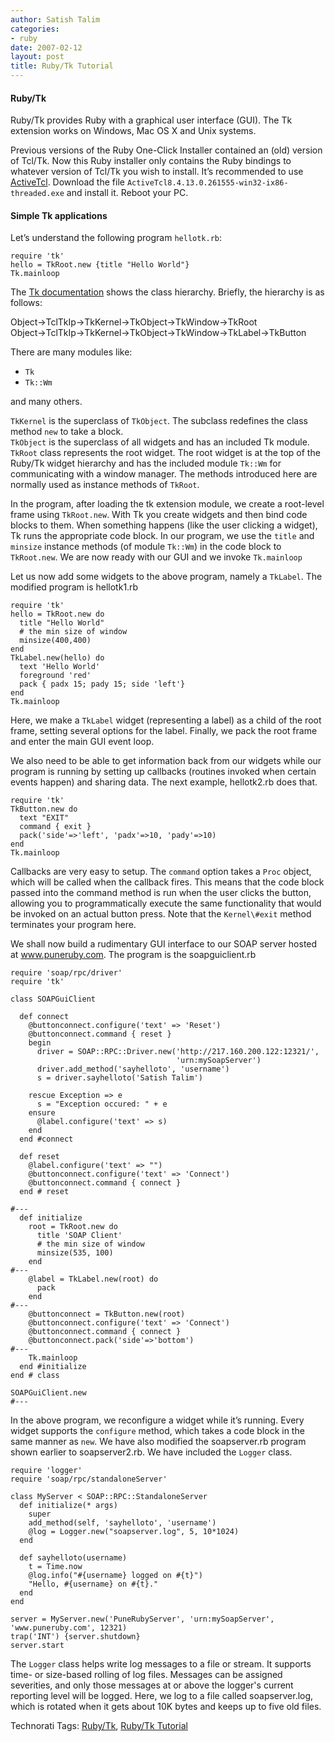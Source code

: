 ```yaml
---
author: Satish Talim
categories:
- ruby
date: 2007-02-12
layout: post
title: Ruby/Tk Tutorial
---
```


#### Ruby/Tk

Ruby/Tk provides Ruby with a graphical user interface (GUI). The Tk
extension works on Windows, Mac OS X and Unix systems.

Previous versions of the Ruby One-Click Installer contained an (old)
version of Tcl/Tk. Now this Ruby installer only contains the Ruby
bindings to whatever version of Tcl/Tk you wish to install. It’s
recommended to use
[ActiveTcl](http://www.activestate.com/store/freedownload.aspx?prdGuid=f0cd6399-fefb-466e-ba17-220dcd6f4078).
Download the file `ActiveTcl8.4.13.0.261555-win32-ix86-threaded.exe` and
install it. Reboot your PC.

#### Simple Tk applications

Let’s understand the following program `hellotk.rb`:

    require 'tk'
    hello = TkRoot.new {title "Hello World"}
    Tk.mainloop

The [Tk documentation](http://www.jbrowse.com/text/rubytk_en.html) shows
the class hierarchy. Briefly, the hierarchy is as follows:

Object-\>TclTkIp-\>TkKernel-\>TkObject-\>TkWindow-\>TkRoot\
Object-\>TclTkIp-\>TkKernel-\>TkObject-\>TkWindow-\>TkLabel-\>TkButton

There are many modules like:

* `Tk`
* `Tk::Wm`

and many others.

`TkKernel` is the superclass of `TkObject`. The subclass redefines
the class method `new` to take a block.\
`TkObject` is the superclass of all widgets and has an included Tk
module.\
`TkRoot` class represents the root widget. The root widget is at the
top of the Ruby/Tk widget hierarchy and has the included module
`Tk::Wm` for communicating with a window manager. The methods
introduced here are normally used as instance methods of `TkRoot`.

In the program, after loading the tk extension module, we create a
root-level frame using `TkRoot.new`. With Tk you create widgets and
then bind code blocks to them. When something happens (like the user
clicking a widget), Tk runs the appropriate code block. In our program,
we use the `title` and `minsize` instance methods (of module
`Tk::Wm`) in the code block to `TkRoot.new`. We are now ready with
our GUI and we invoke `Tk.mainloop`

Let us now add some widgets to the above program, namely a `TkLabel`.
The modified program is hellotk1.rb

    require 'tk'
    hello = TkRoot.new do
      title "Hello World"
      # the min size of window
      minsize(400,400)
    end
    TkLabel.new(hello) do
      text 'Hello World'
      foreground 'red'
      pack { padx 15; pady 15; side 'left'}
    end
    Tk.mainloop

Here, we make a `TkLabel` widget (representing a label) as a child of
the root frame, setting several options for the label. Finally, we pack
the root frame and enter the main GUI event loop.

We also need to be able to get information back from our widgets while
our program is running by setting up callbacks (routines invoked when
certain events happen) and sharing data. The next example, hellotk2.rb
does that.

    require 'tk'
    TkButton.new do
      text "EXIT"
      command { exit }
      pack('side'=>'left', 'padx'=>10, 'pady'=>10)
    end
    Tk.mainloop

Callbacks are very easy to setup. The `command` option takes a
`Proc` object, which will be called when the callback fires. This
means that the code block passed into the command method is run when the
user clicks the button, allowing you to programmatically execute the
same functionality that would be invoked on an actual button press. Note
that the `Kernel\#exit` method terminates your program here.

We shall now build a rudimentary GUI interface to our SOAP server hosted
at www.puneruby.com. The program is the soapguiclient.rb

    require 'soap/rpc/driver'
    require 'tk'

    class SOAPGuiClient

      def connect
        @buttonconnect.configure('text' => 'Reset')
        @buttonconnect.command { reset }
        begin
          driver = SOAP::RPC::Driver.new('http://217.160.200.122:12321/',
                                         'urn:mySoapServer')
          driver.add_method('sayhelloto', 'username')
          s = driver.sayhelloto('Satish Talim')

        rescue Exception => e
          s = "Exception occured: " + e
        ensure
          @label.configure('text' => s)
        end
      end #connect

      def reset
        @label.configure('text' => "")
        @buttonconnect.configure('text' => 'Connect')
        @buttonconnect.command { connect }
      end # reset

    #---
      def initialize
        root = TkRoot.new do
          title 'SOAP Client'
          # the min size of window
          minsize(535, 100)
        end
    #---
        @label = TkLabel.new(root) do
          pack
        end
    #---
        @buttonconnect = TkButton.new(root)
        @buttonconnect.configure('text' => 'Connect')
        @buttonconnect.command { connect }
        @buttonconnect.pack('side'=>'bottom')
    #---
        Tk.mainloop
      end #initialize
    end # class

    SOAPGuiClient.new
    #---

In the above program, we reconfigure a widget while it’s running. Every
widget supports the `configure` method, which takes a code block in
the same manner as `new`. We have also modified the soapserver.rb
program shown earlier to soapserver2.rb. We have included the `Logger`
class.

    require 'logger'
    require 'soap/rpc/standaloneServer'

    class MyServer < SOAP::RPC::StandaloneServer
      def initialize(* args)
        super
        add_method(self, 'sayhelloto', 'username')
        @log = Logger.new("soapserver.log", 5, 10*1024)
      end

      def sayhelloto(username)
        t = Time.now
        @log.info("#{username} logged on #{t}")
        "Hello, #{username} on #{t}."
      end
    end

    server = MyServer.new('PuneRubyServer', 'urn:mySoapServer', 'www.puneruby.com', 12321)
    trap('INT') {server.shutdown}
    server.start

The `Logger` class helps write log messages to a file or stream. It
supports time- or size-based rolling of log files. Messages can be
assigned severities, and only those messages at or above the logger's
current reporting level will be logged. Here, we log to a file called
soapserver.log, which is rotated when it gets about 10K bytes and keeps
up to five old files.

Technorati Tags: [Ruby/Tk](http://technorati.com/tag/Ruby%2FTk),
[Ruby/Tk Tutorial](http://technorati.com/tag/Ruby%2FTk+Tutorial)
